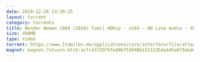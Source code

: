 ```yaml
---
date: 2020-12-26 13:39:25
layout: torrent
category: Torrents
title: Wonder Woman 1984 (2020) Tamil HDRip - x264 - HQ Line Audio - 400MB - ESub
size: 400MB
type: Video
torrent: https://www.1tamilmv.me/applications/core/interface/file/attachment.php?id=70696
magnet: magnet:?xt=urn:btih:acfc4372975fed9b753048b1515235da445a679a&dn=www.1TamilMV.me%20-%20Wonder%20Woman%201984%20(2020)%20Tamil%20HDRip%20-%20400MB%20-%20x264%20-%20HQ%20Line%20Aud.mkv&tr=udp%3a%2f%2fp4p.arenabg.com%3a1337%2fannounce&tr=http%3a%2f%2fpow7.com%3a80%2fannounce&tr=udp%3a%2f%2ftracker.tiny-vps.com%3a6969%2fannounce&tr=http%3a%2f%2ftracker2.itzmx.com%3a6961%2fannounce&tr=udp%3a%2f%2f151.80.120.114%3a2710%2fannounce&tr=udp%3a%2f%2f9.rarbg.com%3a2790%2fannounce&tr=udp%3a%2f%2f9.rarbg.to%3a2740%2fannounce&tr=udp%3a%2f%2fopen.stealth.si%3a80%2fannounce&tr=udp%3a%2f%2ftracker.leechers-paradise.org%3a6969%2fannounce&tr=udp%3a%2f%2ftracker.opentrackr.org%3a1337%2fannounce&tr=http%3a%2f%2ft.nyaatracker.com%3a80%2fannounce
---
```

